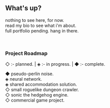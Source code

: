 ## What's up?
nothing to see here, for now.  
read my bio to see what i'm about.  
full portfolio pending. hang in there.

&nbsp;

### Project Roadmap
◇ :- planned. | ◈ :- in progress. | ◆ :- complete.

◆ pseudo-perlin noise.  
◈ neural network.  
◈ shared accommodation solution.   
◇ small roguelike dungeon crawler.  
◇ sonic the hedgehog engine.  
◇ commercial game project.
